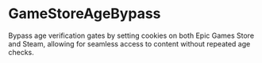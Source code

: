 # GameStoreAgeBypass
Bypass age verification gates by setting cookies on both Epic Games Store and Steam, allowing for seamless access to content without repeated age checks.
